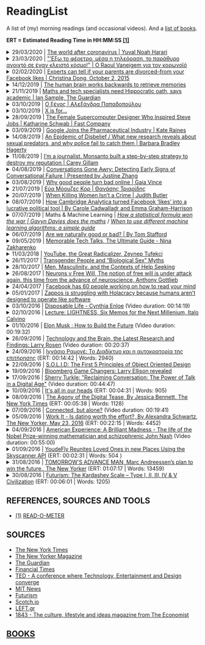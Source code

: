 # ReadingList
A list of (my) morning readings (and occasional videos). And a [list of books](https://github.com/kostasx/Memex/tree/master/BOOKS).

__ERT = Estimated Reading Time in HH:MM:SS [[1]](#read-o-meter)__

<!-- 29.03.2020 -->

<details>
  <summary>29/03/2020 | <a href="https://www.ft.com/content/19d90308-6858-11ea-a3c9-1fe6fedcca75">The world after coronavirus | Yuval Noah Harari </a></summary>
  <br/>
  <blockquote><em>&quot;...temporary measures have a nasty habit of outlasting emergencies,&quot;</em></blockquote>
  <br/>
  <blockquote><em>&quot;Even when infections from coronavirus are down to zero, some data-hungry governments could argue they needed to keep the biometric surveillance systems in place because they fear a second wave of coronavirus, or because there is a new Ebola strain evolving in central Africa, or because ...you get the idea.&quot;</em></blockquote>
  <br/>
  <blockquote><em>&quot;A big battle has been raging in recent years over our privacy. The coronavirus crisis could be the battle’s tipping point. For when people are given a choice between privacy and health, they will usually choose health.&quot;</em></blockquote>
  <br/>
  <blockquote><em>&quot;Asking people to choose between privacy and health is, in fact, the very root of the problem. Because this is a false choice. We can and should enjoy both privacy and health.&quot;</em></blockquote>
  <br/>
  <blockquote><em>&quot;A self-motivated and well-informed population is usually far more powerful and effective than a policed, ignorant population.&quot;</em></blockquote>
  <br/>
  <blockquote><em>&quot;A collective paralysis has gripped the international community. There seem to be no adults in the room.&quot;</em></blockquote>
  <br/>
  <blockquote><em>&quot;We must hope that the current epidemic will help humankind realise the acute danger posed by global disunity.&quot;</em></blockquote>
  <br/>
  <blockquote><em>&quot;Humanity needs to make a choice. Will we travel down the route of disunity, or will we adopt the path of global solidarity?&quot;</em></blockquote>
</details>

<!-- 23.03.2020 -->

<details>
  <summary>23/03/2020 | <a href="https://m.lifo.gr/articles/almanac/274595/o-raoyl-vanegkem-gia-ton-koronoio"> "'Εξω το φέρετρο, μέσα η τηλεόραση, το παράθυρο ανοιχτό σε έναν κλειστό κόσμο!" | Ο Raoul Vaneigem για τον κορωνοϊό</a></summary>
  <p><em>Soundtrack of the day: <strong>La Mer, Charles Trenet</strong></em></p>
<br/>
  <blockquote><em>&quot;Υπάρχουν πάντα περισσότερα χρήματα για τις τράπεζες και όλο και λιγότερα κρεβάτια και νοσηλευτές για τα νοσοκομεία.&quot;</em></blockquote>
  <br/>
  <blockquote><em>&quot;Ο κορωναϊός κατάφερε ακόμη κι άλλα. Παύοντας την βλαβερές συνέπειες της αχαλίνωτης παραγωγής, μειώνει την παγκόσμια ρύπανση, γλύτωνει εκατομμύρια ανθρώπους από έναν προγραμματισμένο θάνατο, η φύση αναπνέει, τα δελφίνια επιστρέφουν στη Σαρδηνία, τα κανάλια της Βενετίας απαλλαγμένα από τον μαζικό τουρισμό ξαναβρίσκουν ένα νερό καθαρό, το χρηματιστήριο καταρρέει. Η Ισπανία αποφασίζει να εθνικοποιήσει ιδιωτικά νοσοκομεία, σαν να ανακαλύπτει εκ νέου την κοινωνική ασφάλιση, σαν να θυμάται το κράτος το κράτος πρόνοιας που κατέστρεψε.&quot;</em></blockquote>
  <br/>
  <blockquote><em>&quot;Το σημαντικό είναι να "ασχοληθούμε εμείς οι ίδιοι με τις υποθέσεις μας" αφήνοντας την κομπιναδόρικη φούσκα να διαλυθεί και να εκραγεί. Ας προσέξουμε να μη μας λείψει η τόλμη και η αυτοπεποίθηση!&quot;</em></blockquote>
</details>

<details>
  <summary>02/02/2020 | <a href="https://qz.com/513392/experts-can-tell-if-your-parents-are-divorced-from-your-facebook-likes/">Experts can tell if your parents are divorced–from your Facebook likes | Christina Dong, October 2, 2015</a></summary>
  <br/>
  <blockquote><em>&quot;You are what you “like” on Facebook, a Stanford professor has found.&quot;</em></blockquote>
  <br/>
  <blockquote><em>&quot;...our most intimate traits can be very easily predicted from a digital footprint, and a very general one as well, such as Facebook “likes.”&quot;</em></blockquote>
  <br/>
  <blockquote><em>&quot;One of our most surprising findings is that we could even predict whether your parents were divorced or not, based on your Facebook likes.&quot;</em></blockquote>
  <br/>
  <blockquote><em>&quot;There are many other intimate traits that are also predictable from your digital footprint: smoking, drinking, taking drugs, sexual orientation, religious and political views and so on.&quot;</em></blockquote>
  <br/>
  <blockquote><em>&quot;The second surprising thing is that such a wide range of digital footprints can be used in predictions—even broad measures, such as the number of your friends, number of your likes, how many times you log in to Facebook, how many tweets you have. Each one of those measures is not a very strong predictor of anything on its own. But if you combine many different variables of this kind, each of them slightly predictive, the computer can get a very good idea of who you are.&quot;</em></blockquote>
  <br/>
  <blockquote><em>&quot;Few Facebook likes are so obviously linked with personality or other traits as to allow a human to use them in forming accurate judgments.&quot;</em></blockquote>
  <br/>
  <blockquote><em>&quot;Computers, however, are very good at combining thousands or millions of subtle pieces of information to arrive at accurate predictions. We humans, with our limited ability to simultaneously process more than a few facts at a time, are rather bad at it.&quot;</em></blockquote>
  <br/>
  <blockquote><em>&quot;I think that, in a way, Facebook and other social media might be conveying information that is closer to our true selves than what we reveal in a face-to-face interaction.&quot;</em></blockquote>
  <br/>
  <blockquote><em>&quot;It’s rather easy for people to misrepresent themselves in, say, a half-hour-long interview or on a first date. It’s much more difficult to monitor your appearances and opinions in years of your Facebook history.&quot;</em></blockquote>
</details>

<details>
  <summary>14/12/2019 | <a href="https://www.sciencedaily.com/releases/2019/01/190114082844.htm">The human brain works backwards to retrieve memories</a></summary>
  <br/>
  <blockquote><em>&quot;Memory is a reconstructive process, biased by personal knowledge and world views -- sometimes we even remember events that never actually happened.&quot;</em></blockquote>
  <br/>
  <blockquote><em>&quot;Although our memories seem to appear in our 'internal eye' as vivid images, they are not simple snapshots from the past, but reconstructed and biased representations.&quot;</em></blockquote>
  <br/>
  <blockquote><em>&quot;If our memories prioritise conceptual information*, this also has consequences for how our memories change when we repeatedly retrieve them, adds Linde Domingo. It suggests they will become more abstract and gist-like with each retrieval.&quot;</em></blockquote>
</details>

<details>
  <summary>21/11/2019 | <a href="https://www.theguardian.com/science/2019/aug/16/mathematicians-need-doctor-style-hippocratic-oath-says-academic-hannah-fry">Maths and tech specialists need Hippocratic oath, says academic | Ian Sample, The Guardian</a></summary>
  <br/>
  <blockquote><em>&quot;We’ve got all these tech companies filled with very young, very inexperienced, often white boys who have lived in maths departments and computer science departments. They have never been asked to think about ethics, they have never been asked to consider how other people’s perspectives of life might be different to theirs, and ultimately these are the people who are designing the future for all of us.&quot;</em></blockquote>
</details>

<details>
  <summary>03/10/2019 | <a href="http://www.sarantakos.com/kibwtos/mazi/papadop_ksenos.htm">Ο ξένος | Αλεξάνδρα Παπαδοπούλου</a></summary>
  <br/>
  <blockquote><em>&quot;Κατόπιν, ήλθαν τα γράμματά του, αι εφημερίδες του, και οι επαρχιώται, μαζευμένοι εις το ταχυδρομείον, όπως μαζεύονται για να διαβάσουν τους φακέλους, διότι ο Τούρκος ταχυδρόμος δεν ξεύρει να διαβάσει ούτε ελληνικά, ούτε γαλλικά, έβγαλαν από τα γραμματόσημα διάφορα συμπεράσματα και ένας μάλιστα πρότεινε (όπως εγίνετο δι’ όλους τους ξένους) ν’ ανοίξουν κανένα γράμμα του γιατρού και οι άλλοι απεφάνθησαν «ότι δεν είναι καιρός ακόμη».&quot;</em></blockquote>
  <br>
  <blockquote><em>&quot;«Εγώ εύχομαι να γλιτώσεις γρήγορα από την επαρχίαν και να συνάξεις αρκετά χρήματα, να εξακολουθήσουμε τας σπουδάς μας εις την Ευρώπην.<br>Υ.Γ. Όπως σου είπα, δυσπίστει προς τους επαρχιώτας.»&quot;</em></blockquote>
  <br>
  <blockquote><em>&quot;Ο γιατρός, ο οποίος εσυλλογίζετο με πόσον ολίγα πράγματα κερδίζεται η δημοτικότης, τώρα συλλογίζεται πως με πολύ ολιγότερα κερδίζεται η αντιδημοτικότης.&quot;</em></blockquote>
  <br>
  <a href="ARCHIVE/Ο Ξένος.txt">Local copy</a>
</details>

<details>
  <summary>03/10/2019 | <a href="https://publicdomainreview.org/collections/x-is-for/">X is for…</a></summary>
</details>

<details>
  <summary>28/09/2019 | <a href="https://www.fastcompany.com/90151279/the-woman-supercomputer-designer-who-inspired-steve-jobs">The Female Supercomputer Designer Who Inspired Steve Jobs | Katharine Schwab | Fast Company </a></summary>
  <br/>
  <blockquote><em>&quot;“I grew up in a household that was ‘form follows function,‘” Thiel says. “Basically design had to be functional and it had to express its function. And this was 1 of the 10 commandments in our household.”&quot;</em></blockquote>
</details>

<details>
  <summary>03/09/2019 | <a href="https://thevaccinereaction.org/2019/08/google-joins-the-pharmaceutical-industry/">Google Joins the Pharmaceutical Industry | Kate Raines</a></summary>
  <br/>
  <blockquote><em>&quot;In some cases, no matter how specific a search question is, or how it is worded and re-worded, the search results stubbornly return the same tired but mainstream medical authority-approved results.&quot;</em></blockquote>
  <br/>
  <blockquote><em>&quot;Teasing out the infiltration of the pharmaceutical industry into Google, it seems that Alphabet is not just delivering an approved narrative, but Google’s message too.&quot;</em></blockquote>
</details>

<details>
  <summary>14/08/2019 | <a href="https://www.theatlantic.com/magazine/archive/2019/08/an-epidemic-of-disbelief/592807/">An Epidemic of Disbelief / What new research reveals about sexual predators, and why police fail to catch them | Barbara Bradley Hagerty </a></summary>
  <br/>
  <blockquote><em>&quot;The deeper problem is a criminal-justice system in which police officers continue to reflexively disbelieve women who say they’ve been raped—even in this age of the #MeToo movement, and even when DNA testing can confirm many allegations.&quot;</em></blockquote>
  <br/>
  <blockquote><em>&quot;Each year, roughly 125,000 rapes are reported across the United States. [...] But in 49 out of every 50 rape cases, the alleged assailant goes free—often, we now know, to assault again. Which means that rape—more than murder, more than robbery or assault—is by far the easiest violent crime to get away with.&quot;</em></blockquote>
  <br/>
  <blockquote><em>&quot;If a victim couldn’t come to police headquarters on the detective’s timetable—because she couldn’t find transportation or child care or get time off from work—she was labeled “uncooperative.” The case was closed.&quot;</em></blockquote>
  <br/>
  <blockquote><em>&quot;For more than a decade, Liz Garcia had wondered whether her rapist would return to kill her and her daughters, as he’d promised. She suffered panic attacks, sometimes five a day. She avoided answering the door. She showered with the curtain open. She left the light on all night. She slept on the couch, with her back to the wall. “I had knives under my pillows. I hid knives all over the house,” she told me.&quot;</em></blockquote>
  <br/>
  <blockquote><em>&quot;Most rapes, of course, are not committed by strangers. Eighty percent of the time, the rapist is someone a woman knows—they met at a party or a bar; he’s her colleague, friend, mentor, coach.&quot;</em></blockquote>
  <br/>
  <blockquote><em>&quot;This is the question that haunts every advocate, researcher, and enlightened detective or prosecutor I spoke with: How many rapes could have been prevented if the police had believed the first victim, launched a thorough investigation, and caught the rapist? How many women would have been spared a brutal assault?&quot;</em></blockquote>
  <br/>
  <blockquote><em>&quot;Why would officials decide not to pursue these cases? Campbell and Lovell point to the same factor: law enforcement’s abiding skepticism of women who report being raped.&quot;</em></blockquote>
  <br/>
  <blockquote><em>&quot;“We heard over and over detectives use the term righteous victim,” she told me. A woman who didn’t know her assailant, who fought back, who has a clean record and hadn’t been drinking or offering sex for money or drugs—that woman will be taken seriously. Spohn recalled a typical comment: “ ‘If I had a righteous victim, I would do all that I could to make sure that the suspect was arrested. But most of my victims don’t look like that.’ ”&quot;</em></blockquote>
</details>

<details>
  <summary>11/08/2019 | <a href="https://www.theguardian.com/commentisfree/2019/aug/08/monsanto-roundup-journalist-documents">I’m a journalist. Monsanto built a step-by-step strategy to destroy my reputation | Carey Gillam</a></summary>
  <br/>
  <blockquote><em>&quot;...when I recently received close to 50 pages of internal Monsanto communications about the company’s plans to target me and my reputation, I was shocked.&quot;</em></blockquote>
</details>

<details>
  <summary>04/08/2019 | <a href="https://vimeo.com/285803564"> Conversations Gone Awry: Detecting Early Signs of Conversational Failure | Presented by Justine Zhang  </a></summary>
  <p>Duration: 25:17</p>
  <p>
    <a href="http://www.cs.cornell.edu/~cristian/Conversations_gone_awry_files/awry_talk_acl2018.pdf"><strong>Slides</strong></a>
  </p>
  <br/>
  <blockquote><em>&quot;So, in some sense, being polite at the start of a conversation, gains significance in terms of how that conversation eventually ends up.&quot;</em></blockquote>
</details>

<details>
  <summary>03/08/2019 | <a href="https://mosaicscience.com/story/why-good-people-turn-bad-online-science-trolls-abuse/">Why good people turn bad online | Gaia Vince</a></summary>
  <br/>
  <blockquote><em>&quot;
  The constant barrage of abuse, including death threats and threats of sexual violence, is silencing people, pushing them off online platforms and further reducing the diversity of online voices and opinion. [...] instead of embracing a massive extension of our social circles online, we seem to be reverting to tribalism and conflict.
  &quot;</em></blockquote>
  <br>
  <blockquote><em>&quot;
  "There is a lot of evidence that cooperation is a central feature of human evolution," says [David] Rand [Associate Professor of Management Science & Brain and Cognitive Sciences at MIT]. Individuals benefit, and are more likely to survive, by cooperating with the group. And being allowed to stay in the group and benefit from it is reliant on our reputation for behaving cooperatively.
  &quot;</em></blockquote>
  <br>
  <blockquote><em>&quot;
  Rather than work out every time whether it’s in our long-term interests to be nice, it’s more efficient and less effort to have the basic rule: be nice to other people. That’s why our unthinking response in the experiment is a generous one.
  &quot;</em></blockquote>
  <br>
  <blockquote><em>&quot;
  "Content that triggers outrage and that expresses outrage is much more likely to be shared," Crockett says. What we’ve created online is "an ecosystem that selects for the most outrageous content, paired with a platform where it’s easier than ever before to express outrage".
  &quot;</em></blockquote>
  <br>
  <blockquote><em>&quot;"Our hypothesis is that the design of these platforms could make expressing outrage into a habit, and a habit is something that’s done without regard to its consequences – it’s insensitive to what happens next, it’s just a blind response to a stimulus," [Molly] Crockett [Assistant Professor of Psychology, Cambridge University] explains.<br>"I think it’s worth having a conversation as a society as to whether we want our morality to be under the control of algorithms whose purpose is to make money for giant tech companies," she adds.
  &quot;</em></blockquote>
  <br>
  <blockquote><em>&quot;
  On the upside, the lower costs of expressing outrage online have allowed marginalised, less-empowered groups to promote causes that have traditionally been harder to advance.
  &quot;</em></blockquote>
  <br>
  <blockquote><em>&quot;
  As Danescu-Niculescu-Mizil points out, we’ve had thousands of years to hone our person-to-person interactions, but only 20 years of social media. "Offline, we have all these cues from facial expressions to body language to pitch… whereas online we discuss things only through text. I think we shouldn’t be surprised that we’re having so much difficulty in finding the right way to discuss and cooperate online."
  &quot;</em></blockquote>
  <br>
</details>

<details>
  <summary>21/07/2019 | <a href="https://www.facebook.com/triaridis/posts/10157571793193559?__tn__=K-R">Εύα Μόουζες Κορ | Θανάσης Τριαρίδης</a></summary>
  <br/>
  <blockquote><em>&quot;Σε ένα αδιανόητο παιχνίδι του πεπρωμένου η Εύα Μόουζες-Κορ άφησε την περασμένη Πέμπτη την τελευταία της πνοή μέσα στο Αουσβιτς, περιηγώντας ανθρώπους στους χώρους του Εργαστηρίου Πειραμάτων, εκεί όπου μαρτύρησε πριν από 75 χρόνια, στον πιο σκοτεινό και ανυπόφορο βυθό της ανθρώπινης κατάστασης. Και πέθανε μιλώντας για αυτήν την ανάγκη που κυριολεκτικά σπάραξε την ύστερη ζωή της: την ανάγκη να συγχωρήσουμε για να επιζήσουμε.&quot;</em></blockquote>
  <br>
  <a href="ARCHIVE/ΕΥΑ ΜΟΟΥΖΕΣ ΚΟΡ.md">Local copy</a>
</details>

<details>
  <summary>20/07/2019 | <a href="https://www.nytimes.com/2019/07/10/opinion/judith-butler-gender.html">When Killing Women Isn’t a Crime | Judith Butler</a></summary>
  <br/>
  <blockquote><em>&quot;...violence against women, in its many forms, is a global tragedy.&quot;</em></blockquote>
  <br/>
  <blockquote><em>&quot;Collectives are formed through a realization of a common social condition and a social bond, one that recognizes that what is happening to one life, whether it is violence, debt or subjection to patriarchal authority, is also happening for others. And though they may happen in different ways, the patterns are there, and so also are the grounds for solidarity.&quot;</em></blockquote>
  <br/>
  <blockquote><em>&quot;...lives are renewed in the company of others. Those relations are what sustain us and, as such, deserve our collective attention and commitment.&quot;</em></blockquote>
</details>

<details>
  <summary>08/07/2019 | <a href="https://www.theguardian.com/technology/2018/mar/17/facebook-cambridge-analytica-kogan-data-algorithm">How Cambridge Analytica turned Facebook ‘likes’ into a lucrative political tool | By Carole Cadwalladr and Emma Graham-Harrison</a></summary>
  <p><em>Soundtrack of the day: <strong>Pearl Jam</strong></em></p>
  <br/>
  <blockquote><em>&quot;A few dozen “likes” can give a strong prediction of which party a user will vote for, reveal their gender and whether their partner is likely to be a man or woman, provide powerful clues about whether their parents stayed together throughout their childhood and predict their vulnerability to substance abuse. And it can do all this without an need for delving into personal messages, posts, status updates, photos or all the other information Facebook holds.&quot;</em></blockquote>
  <br/>
  <blockquote><em>&quot;But five years ago psychology researchers showed that far more complex traits could be deduced from patterns invisible to a human observer scanning through profiles. Just a few apparently random “likes” could form the basis for disturbingly complex character assessments.&quot;</em></blockquote>
  <br/>
  <blockquote><em>&quot;The predictability of individual attributes from digital records of behaviour may have considerable negative implications, because it can easily be applied to large numbers of people without their individual consent and without them noticing,&quot;</em></blockquote>
  <br/>
  <blockquote><em>&quot;Commercial companies, governmental institutions, or even your Facebook friends could use software to infer attributes such as intelligence, sexual orientation or political views that an individual may not have intended to share.&quot;</em></blockquote>
</details>

<details>
  <summary>07/07/2019 | Maths & Machine Learning | <em><a href="https://www.theguardian.com/world/2006/jul/20/secondworldwar.tvandradio">How a statistical formula won the war | Gavyn Davies does the maths</a></em> / <em><a href="https://www.freecodecamp.org/news/when-to-use-different-machine-learning-algorithms-a-simple-guide-ba615b19fb3b/">When to use different machine learning algorithms: a simple guide</a></em></summary>
  <ul>
    <li>
      <p><a href="https://www.theguardian.com/world/2006/jul/20/secondworldwar.tvandradio">How a statistical formula won the war | Gavyn Davies does the maths</a></p>
      <p><a href="ARCHIVE/How a statistical formula won the war.txt">Local Copy</a></p>
      <p><blockquote><em>&quot;It is the story of how a simple statistical formula successfully estimated the number of tanks the enemy was producing, at a time when this could not be directly observed by the allied spy network.&quot;</em></blockquote></p>
      <p><blockquote><em>&quot;The statisticians had one key piece of information, which was the serial numbers on captured mark V tanks. The statisticians believed that the Germans, being Germans, had logically numbered their tanks in the order in which they were produced. And this deduction turned out to be right. It was enough to enable them to make an estimate of the total number of tanks that had been produced up to any given moment.&quot;</em></blockquote></p>
      <p><blockquote><em>&quot;[T]the statisticians reckoned that a good estimator of the number of tanks would probably be provided by the simple equation (M-1)(S+1)/S. [...] By using this formula, statisticians reportedly estimated that the Germans produced 246 tanks per month between June 1940 and September 1942.&quot;</em></blockquote></p>
      <p><blockquote><em>&quot;By using this formula, statisticians reportedly estimated that the Germans produced 246 tanks per month between June 1940 and September 1942. At that time, standard intelligence estimates had believed the number was far, far higher, at around 1,400. After the war, the allies captured German production records, showing that the true number of tanks produced in those three years was 245 per month, almost exactly what the statisticians had calculated, and less than one fifth of what standard intelligence had thought likely.&quot;</em></blockquote></p>
      <p></p>
    </li>
    <li><a href="https://www.freecodecamp.org/news/when-to-use-different-machine-learning-algorithms-a-simple-guide-ba615b19fb3b/">When to use different machine learning algorithms: a simple guide</a></li>
  </ul>
</details>

<details>
  <summary>06/07/2019 | <a href="http://www.bbc.com/future/story/20130114-are-we-naturally-good-or-bad">Are we naturally good or bad? | By Tom Stafford</a></summary>
  <br/>
  <blockquote><em>&quot;tightly bound into the nature of our developing minds is the ability to make sense of the world in terms of motivations, and a basic instinct to prefer friendly intentions over malicious ones. It is on this foundation that adult morality is built.&quot;</em></blockquote>
  <br>
  <a href="ARCHIVE/Are we naturally good or bad.txt">Local copy</a>
</details>

<details>
  <summary>09/05/2019 | <a href="https://testandcode.com/71">Memorable Tech Talks, The Ultimate Guide - Nina Zakharenko</a></summary>

  <br/>
  <blockquote>"Getting started with tech talks: start with lightning talks, preferably at local meetups."</blockquote>

  <br/>
  <blockquote>"Practice your talks beforehand, preferably with some audience (friends, colleagues). "</blockquote>

  <br/>
  <blockquote>"The time it takes to practice a presentation, will always be off from the real thing. Keep this in time."</blockquote>

  <br/>
  <blockquote>"Add timing to your slides. For example, you can write a note 'half time' in the middle of the slides, so that when you reach that slide you know whether you need to slow down or speed up if you are off the clock. Try placing time stamps on several slides."</blockquote>

  <br/>
  <blockquote>"Use a countdown timer"</blockquote>

  <br/>
  <blockquote>"Don't stand still! (Audience comment on Brian: "I like that you are walking around!")"</blockquote>

  <br/>
  <blockquote>"Read books and watch talks about public speaking"</blockquote>

  <br/>
  <blockquote>"A little bit of silence/pause in the talk is helpful for both you and the audience"
    (it also adds a little bit of drama: what are you going to talk next?)"
    Take a pause, drink some water or coffee if you feel a bit embarrassed."</blockquote>

  <br/>
  <blockquote>"Have anything prerecorded or in slide format in case live coding/demos break or stop working. Live demos without a backup plan is not good."</blockquote>

  <br/>
  <blockquote>"Nina's approach for learning and teaching deep tech concepts: take a concept that seems to be out of reach for beginners, breaking it down to the most digestible chunks and then building your talk based on them."</blockquote>

  <p><a href="https://medium.com/@nnja/the-ultimate-guide-to-memorable-tech-talks-e7c350778d4b">Read more: The Ultimate Guide to Memorable Talks</a></p>

  <p><a href="https://twitter.com/nnja">Nina @ Twitter</a></p>

  <p><a href="https://github.com/nnja">Nina @ GitHub</a></p>
</details>

<details>
  <summary>11/03/2018 | <a href="https://www.nytimes.com/2018/03/10/opinion/sunday/youtube-politics-radical.html">YouTube, the Great Radicalizer, Zeynep Tufekci</a></summary>

  <blockquote>
  <p><em>&quot;In effect, YouTube has created a restaurant that serves us increasingly sugary, fatty foods, loading up our plates as soon as we are finished with the last meal. Over time, our tastes adjust, and we seek even more sugary, fatty foods, which the restaurant dutifully provides. When confronted about this by the health department and concerned citizens, the restaurant managers reply that they are merely serving us what we want.&quot;</em></p>
  </blockquote>
</details>

<details>
  <summary>26/11/2017 | <a href="https://medium.com/@juliaserano/transgender-people-and-biological-sex-myths-c2a9bcdb4f4a?subid=22884542">Transgender People and “Biological Sex” Myths</a></summary>

  <p><em>Soundtrack of the day: <strong><a href="https://www.last.fm/music/Andr%C3%A9+Rieu/Fiesta/Fascination">Andre Rieu - Fascination</a></strong></em></p>

  <blockquote>
  <p><em>&quot;Sex is multifaceted, variable, and somewhat malleable.&quot;</em></p>
  </blockquote>

  <blockquote>
  <p><em>&quot;While some biologists in the past have forwarded strict “nature” arguments, contemporary biologists acknowledge that most (if not all) human traits arise due to complex interactions between numerous biological factors (both shared biology and individual biological differences) and environment (both shared culture and individual experiences) to create a broad spectrum of outcomes.&quot;</em></p>
  </blockquote>

  <blockquote>
  <p><em>&quot;So in other words, we can say that biological sex differences exist, and also that our understanding of sex is socially constructed — these are not contradictory statements at all.&quot;</em></p>
  </blockquote>

  <blockquote>
  <p><em>&quot;Feminism is a movement to end sexism. Trans women face sexism. Ergo, trans women have a stake in feminism.&quot;</em></p>
  </blockquote>
</details>

<details>
  <summary>28/10/2017 | <a href="http://www2.clarku.edu/faculty/addis/menscoping/files/addis_mahalik_2003.pdf">Men, Masculinity, and the Contexts of Help Seeking</a></summary>
  <p>By Michael E. Addis / James R. Mahalik / Clark University Boston College</p>

  <blockquote>
    <p><em>&quot;A man is least likely to seek help for problems that he sees as unusual, especially when he also perceives them as central to his identity. He is also unlikely to seek help if groups of men who are important to him endorse norms of self-reliance or other norms that suggest his problem is non-normative. Finally, help seeking is less likely to the degree that a man calculates that rejection from an important social group, as well as his view of himself as deviant, are costs too great to risk in relation to the help he might receive. This is especially true if he feels he will sacrifice his autonomy by seeking help.&quot;</em></p>
  </blockquote>

  <blockquote>
    <p><em>&quot;There is little doubt that traditional helping services are underutilized by many men experiencing a wide range of problems in living. It is also likely that a variety of masculinity ideologies, norms, and gender roles play a part in discouraging men’s help seeking.&quot;</em></p>
  </blockquote>
</details>

<details>
  <summary>26/08/2017 | <a href="https://www.1843magazine.com/content/ideas/neurons-v-free-will">Neurons v Free Will, The notion of free will is under attack again, this time from the advance of neuroscience, Anthony Gottlieb</a></summary>
  <p><em>Soundtrack of the day: <strong><a href="http://ambientradio.org">AmbientRadio</a></strong></em></p>

  <blockquote>
    <p><em>&quot;[T]here is a growing realisation among some neuroscientists that looking at flickers of activity inside our heads can be a misleading way to see how our minds work.&quot;</em></p>
  </blockquote>

  <blockquote>
    <p><em>&quot;A team of psychologists at MIT and the University of California at San Diego, who were puzzled by the suspiciously definitive results of many brain-scan studies on these topics, asked the authors of 55 such papers how they had analysed their data. The team reported in 2009 that over half the studies used faulty methods that were guaranteed to shift the results in favour of the correlations they had been looking for between mental activity and blips in parts of the brain.&quot;</em></p>
  </blockquote>

  <blockquote>
    <p><em><strong>It’s worth bearing this in mind the next time you read about a brain-scan study which purportedly reveals how and why we do what we do.</strong></em></p>
  </blockquote>

  <blockquote>
    <p><em>&quot;For Epicurus, tranquillity was the ultimate delight. That is why the real Epicurus – in contrast to the crude sybarite invented by his detractors – denounced the rapidly rotting fruits of dissipation and excess. The constant pursuit of intense pleasures will in fact backfire, according to Epicurus, because it leads to the psychological hell of enslavement to unsatisfiable appetites. The would-be hedonist must take care to ensure that the pain of overreaching desire does not ruin his peace of mind and thereby defeat his original aim of securing a balance of pleasure over pain.&quot;</em></p>
  </blockquote>

  <blockquote>
    <p><em>&quot;A good Platonist would rather contemplate the perfect meal than eat it.&quot;</em></p>
  </blockquote>

  <p><a href="https://www.1843magazine.com/story/a-practitioners-guide-to-hedonism">A practitioner’s guide to hedonism, Anthony Gottlieb</a></p>
</details>

<details>
  <summary>24/04/2017 | <a href="https://www.theguardian.com/technology/2017/apr/19/facebook-mind-reading-technology-f8">Facebook has 60 people working on how to read your mind</a></summary>
  <p>(ERT: 00:05:15 | Words: 1052)</p>
</details>

<details>
  <summary>05/01/2017 | <a href="http://qz.com/849980/zappos-is-struggling-with-holacracy-because-humans-arent-designed-to-operate-like-software/">Zappos is struggling with Holacracy because humans aren’t designed to operate like software</a></summary>
</details>

<details>
  <summary>03/10/2016 | <a href="https://vimeo.com/84972560">Disposable Life - Cynthia Enloe</a> (Video duration: 00:14:19)</summary>

  <blockquote>
    <p><em>&quot;We could always turn into the disposers. We could be the disposable, but we can also be the disposers. And for that we have to really think hard about Arendt's warnings to all of us. And the warning, I think, Arendt, offers us, a timely one, is that you become a disposer if you begin to look at photographs of people and you just see masses without any stories, or any names. You become a disposer, if you begin to talk about people as categories. You become a disposer when you can no longer tolerate complexity. And that means individual people's lives.&quot;</em></p>
  </blockquote>
</details>

<details>
  <summary>02/10/2016 | <a href="https://web.stanford.edu/~protass/files/Calvino_Six%20Memos%20for%20the%20Next%20Millenium.pdf">Lecture: LIGHTNESS, Six Memos for the Next Millenium, Italo Calvino</a></summary>

  <p><em>Soundtrack of the day: <strong>The Zero Theorem (Music From the Motion Picture), By George Fenton</strong></em></p>

  <blockquote>
    <p><em>&quot;Today every branch of science seems intent on demonstrating that the world is supported by the most minute entities, such as the messages of DNA, the impulses of neurons, and quarks, and neutrinos wandering through space since the beginning of time...&quot;</em></p>
  </blockquote>

  <blockquote>
    <p><em>&quot;Lucretius' chief concern is to prevent the weight of matter from crushing us. Even while laying down the rigorous mechanical laws that determine every event, he feels the need to allow atoms to make unpredictable deviations from the straight line, thereby ensuring freedom both to atoms and to human beings.&quot;</em></p>
  </blockquote>

  <blockquote>
    <p><em>&quot;Were I to choose an auspicious image for the new millennium, I would choose this one: The sudden agile leap of the poet-philosopher who raises himself above the weight of the world, showing that with all his gravity he has the secret of lightness, and that what many consider to be the vitality of the times--noisy, aggressive, revving and roaring--belongs to the realm of death, like a cemetery for rusty, old cars.&quot;</em></p>
  </blockquote>
</details>

<details>

  <summary>01/10/2016 | <a href="https://www.youtube.com/watch?v=tnBQmEqBCY0">Elon Musk : How to Build the Future</a> (Video duration: 00:19:32)
  </summary>

  <p><em>Soundtrack of the day: <strong>Brian Eno</strong></em></p>

  <blockquote>
  <p><em>&quot;Entropy is not on your side.&quot;</em></p>
  </blockquote>
</details>

<details>
  <summary>26/09/2016 | <a href="https://www.youtube.com/watch?v=n0OqA0pmAag">Technology and the Brain, the Latest Research and Findings: Larry Rosen</a> (Video duration: 00:20:37)</summary>
  <blockquote>
  <p><em>Visiting 1 website, just once in the 15 minutes, led to worst grades. Can you guess what website? Facebook.&quot;</em></p>
  </blockquote>
  <blockquote>
  <p><em>&quot;How can you be working when part of your brain, 25 seconds before, is already getting excited about switching to Facebook, a video or games?&quot;</em></p>
  </blockquote>
</details>

<details>
  <summary>24/09/2016 | <a href="https://left.gr/news/ignasio-ramone-diadiktyo-kai-i-aytokratoria-tis-epitirisis">Ιγνάσιο Ραμονέ: Το Διαδίκτυο και η αυτοκρατορία της επιτήρησης</a> (ERT: 00:14:42 | Words: 2940)</summary>
  <p><em>Soundtrack of the day: <a href="https://www.youtube.com/watch?v=PxucQe-3gMY">Across the Universe</a></em></p>
  <blockquote>
  <p><em>&quot;Το σημερινό σύστημα μας κάνει όχι μόνο να είμαστε υπό επιτήρηση, αλλά και να παρακολουθούμε κι εμείς τους άλλους. Αυτό είναι η διαστροφή του συστήματος. [...] Δεν είναι εύκολο να αντιληφθείς ότι εσύ ο ίδιος συνεισφέρεις στην παρακολούθησή σου.&quot;</em></p>
  </blockquote>
  <blockquote>
  <p><em>&quot;El sistema hoy de hace nosotros, ya no sólo personas vigiladas, sino que quiere que nosotros mismos seamos vigilantes. Esto es una perversión del sistema. [...] &quot;</em></p>
  </blockquote>
  <blockquote>
  <p><em>&quot;H επιτήρηση ήδη δεν είναι όπως πριν. Τώρα πια δεν είναι ανάγκη να βάλεις κοριό σε τηλέφωνα. Εγώ ο ίδιος αγόρασα το iPhone μου, τον υπολογιστή μου και το iPad μου. Για να μας επιτηρεί κάποιος, αρκούν αυτές οι συσκευές και όσα κάνουμε με αυτές, οι οποίες μετατρέπονται έτσι σε βραχιόλι παρακολούθησης. <strong>Δεν είναι εύκολο να αντιληφθείς ότι εσύ ο ίδιος συνεισφέρεις στην παρακολούθησή σου.</strong>&quot;</em></p>
  </blockquote>
  <blockquote>
  <p><em>&quot;La vigilancia ya no es como antes. Hoy ya no es necesario pinchar teléfonos porque yo mismo me he comprado mi iPhone, mi ordenador o mi iPad. Basta con vigilar, y se puede hacer a distancia, lo que hago con estos aparatos, que se convierten en una especie de pulsera de seguimiento. No es fácil tomar conciencia de que tú mismo estás contribuyendo a tu propia vigilancia.&quot;</em></p>
  </blockquote>
  <p><a href="http://www.publico.es/internacional/ignacio-ramonet-entrevista-imperio-vigilancia.html">Original article</a></p>
</details>

<details>
  <summary>22/09/2016 | <a href="https://scotch.io/bar-talk/s-o-l-i-d-the-first-five-principles-of-object-oriented-design">S.O.L.I.D: The First 5 Principles of Object Oriented Design</a></summary>
  <p><em>Soundtrack of the day: Frédéric Chopin</em></p>
</details>

<details>
  <summary>19/09/2016 | <a href="https://www.youtube.com/watch?v=mB2V0BXH608">Bloomberg Game Changers: Larry Ellison revealed</a>
  </summary>
  <p>(Video duration: 00:25:06)</p>

  <blockquote>
    <p><em>&quot;Ellison sold his database to the CIA, his first customer. He called the new software Oracle version 2. There was no version 1, because everyone thought... well no one buys version 1, it's buggy. So we started with version 2.&quot;</em></p>
  </blockquote>
</details>

<details>
  <summary>17/09/2016 | <a href="https://www.youtube.com/watch?v=DyvJ6mqfJ6o">Sherry Turkle: &quot;Reclaiming Conversation: The Power of Talk in a Digital Age&quot;</a> (Video duration: 00:44:47)</summary>
  <p><em>Soundtrack of the day: <a href="http://no-fate.net/">Andreas Loesch, Endure, from the album: 'The Phoboslab Works'</a></em></p>
  <blockquote>
  <p><em>&quot;Digital communication, has gotten us accustomed to the edited life, we've got to reconsider that the unedited life is also worth living.&quot;</em></p>
  </blockquote>
  <blockquote>
  <p><em>&quot;Conversation, like life, has silences. It has boring bits. And it's often in the moments when we stumble, and we hesitate, and we fall silent, and we're not so perfect, that we reveal ourself to each other.&quot;</em></p>
  </blockquote>
  <blockquote>
  <p><em>&quot;The capacity for solitude, is closely linked to the capacity for relationship.&quot;</em></p>
  </blockquote>
  <blockquote>
  <p><em>&quot;Remember that the presence of a device [in a conversation] already signals your attention is divided.&quot;</em></p>
  </blockquote>
</details>

<details>
  <summary>10/09/2016 | <a href="http://news.mit.edu/2016/all-in-our-heads-marika-landau-wells-0223">It's all in our heads</a> (ERT: 00:04:31 | Words: 905)</summary>
  <blockquote>
  <p>Political science PhD student Marika Landau-Wells is using psychology and neuroscience to better understand political behavior.</p>
  </blockquote>
</details>

<details>
  <summary>08/09/2016 | <a href="http://www.nytimes.com/2016/07/10/fashion/dating-text-messages-breadcrumbing.html">The Agony of the Digital Tease, By Jessica Bennett, The New York Times</a> (ERT: 00:05:38 | Words: 1128)</summary>
  <p><em>Soundtrack of the day: Το Μινόρε της Αυγής</em></p>
  <blockquote>
  <p>For anyone who’s ever dated, or maintained any kind of relationship, in the digital age, you have probably known a breadcrumber. They communicate via sporadic noncommittal, but repeated messages — or breadcrumbs — that are just enough to keep you wondering but not enough to seal the deal (whatever that deal may be).</p>
  </blockquote>
</details>

<details>
  <summary>07/09/2016 | <a href="http://www.ted.com/talks/sherry_turkle_alone_together">Connected, but alone?</a> (Video duration: 00:19:41)</summary>
  <p><em>Soundtrack of the day: The Zero Theorem Original Soundtrack, George Fenton</em></p>
  <blockquote>
  <p>Over the past 15 years, I've studied technologies of mobile communication and I've interviewed hundreds and hundreds of people, young and old, about their plugged in lives. And what I've found is that our little devices, those little devices in our pockets, are so psychologically powerful that they don't only change what we do, they change who we are.</p>
  </blockquote>
  <blockquote>
  <p>And I believe it's because technology appeals to us most where we are most vulnerable. And we are vulnerable. We're lonely, but we're afraid of intimacy. And so from social networks to sociable robots, we're designing technologies that will give us the illusion of companionship without the demands of friendship. We turn to technology to help us feel connected in ways we can comfortably control. But we're not so comfortable. We are not so much in control.</p>
  </blockquote>
  <p><a href="http://www.newyorker.com/magazine/2013/11/25/the-love-app">The Love App: Romance in the world’s most wired city, By Lauren Collins, The New Yorker</a> (ERT: 00:30:54 | Words: 6182)</p>
  <blockquote>
  <p>V.C.N.C., a startup based in Seoul, has created an app for couples like Jimin and Yundi. It’s called Between, “a beautiful space where you can share all your moments only with the one that matters.” It provides a private system by which couples exchange voice and text messages, share photo albums, and post notes on a memo board.</p>
  </blockquote>
</details>

<details>
  <summary>05/09/2016 | <a href="http://www.newyorker.com/magazine/2016/05/23/why-dating-is-drudgery">Work It - Is dating worth the effort?, By Alexandra Schwartz, The New Yorker, May 23, 2016</a> (ERT: 00:22:15 | Words: 4452)</summary>
  <p><em>Soundtrack of the day: <a href="http://www.mogwai.co.uk/music/les-revenants/">MOGWAI - Les Revenants</a></em></p>
  <blockquote>
  <p>&quot;Reading [Moira] Weigel’s “Labor of Love, [The Invention of Dating]” you can get the sense that women are now pinballing among the worst of all the dating systems that have come before. Like the shopgirls of the twenties, Weigel says, we turn ourselves into commodities, typing up dating-site profiles as if they were product descriptions, placing orders on one person and disposing of the next with a single swipe.&quot;</p>
  </blockquote>
  <blockquote>
  <p>&quot;Another girl tells [Nancy Jo] Sales that social media is “destroying our lives.” Sales asks why she doesn’t quit. “Because then we would have no life,” she is told.&quot;</p>
  </blockquote>
</details>

<details>
  <summary>04/09/2016 | <a href="http://www.pbs.org/wgbh/amex/nash/index.html">American Experience: A Brilliant Madness - The life of the Nobel Prize-winning mathematician and schizophrenic John Nash</a> (Video duration: 00:55:00)</summary>
  <blockquote>
  <p><em>&quot;Three years later, he graduated from Carnegie Institute of Technology with a master's degree in math. His adviser wrote him an one-sentence recommendation: 'This man is a genius.'</em></p>
  </blockquote>
</details>

<details>
  <summary>01/09/2016 | <a href="http://en.business.skyscanner.net/en-gb/blog/youdefly-reunites-loved-ones-in-new-places-using-the-skyscanner-api">YoudeFly Reunites Loved Ones in new Places Using the Skyscanner API</a> (ERT: 00:02:31 | Words: 504 )</summary>
  <p><em>Soundtrack of the day: <a href="https://soundcloud.com/javarnanda-consapevole-del-vuoto">Javarnanda</a></em></p>
  <p><a href="https://derickbailey.com/email_archive/the-secret-of-your-success/">Derick Bailey, The secret of your success</a> (ERT: 00:02:26 | Words: 488)</p>
  <p><a href="https://getputpost.co/the-zinc-api-and-pivoting-before-demo-day-5265d8493c59">The Zinc API and pivoting before demo day, GET PUT POST</a> (ERT: 00:12:27 | Words: 2491)</p>
  <blockquote>
  <p><em>This edition, I spoke with Max Kolysh from Zinc. Zinc’s API lets you buy anything from major online retailers like Amazon and Walmart with a single POST request.</em></p>
  </blockquote>
</details>

<details>
  <summary>31/08/2016 | <a href="http://www.newyorker.com/magazine/2015/05/18/tomorrows-advance-man">TOMORROW’S ADVANCE MAN, Marc Andreessen’s plan to win the future., The New Yorker</a> (ERT: 01:07:17 | Words: 13459)</summary>
  <p><em>Soundtrack of the day: Alicia Keys &amp; Jay-Z - Empire State of Mind</em></p>
</details>

<details>
  <summary>30/08/2016 | <a href="http://futurism.com/the-kardashev-scale-type-i-ii-iii-iv-v-civilization/">Futurism: The Kardashev Scale – Type I, II, III, IV &amp; V Civilization</a> (ERT: 00:06:01 | Words: 1205)</summary>
  <p><em>Soundtrack of the day: <a href="https://soundcloud.com/poldoore">Poldoore, SoundCloud</a></em></p>
  <p><a href="http://www.platform.gr/life/ergasia/189-proswpa/6830-anastasia-siapka-neoi-pou-epixeiroyn-theloume-na-petyxoume-tin-syzefksi-tis-texnologias-me-tin-ekpaidefsi-gia-katoikous-apomakrysmenon-perioxon">Αναστασία Σιάπκα (νέοι που επιχειρούν): O προγραμματισμός είναι η νέα lingua franca!</a> (ERT: 00:06:47 | Words: 1358)</p>
  <p><a href="http://lens.blogs.nytimes.com/2016/02/29/lesbos-greece-marieke-van-der-velden-philip-brink/">Once Upon a Greek Island, Migrants and Tourists</a> (ERT: 00:04:05 | Words: 819) / (Video duration: 00h:22m:30s)</p>
</details>

## REFERENCES, SOURCES AND TOOLS

- [(1)](#read-o-meter) [READ-O-METER](http://niram.org/read/)

## SOURCES

- [The New York Times](https://www.nytimes.com/)
- [The New Yorker Magazine](https://www.newyorker.com/)
- [The Guardian](https://www.theguardian.com/)
- [Financial Times](https://www.ft.com/)
- [TED - A conference where Technology, Entertainment and Design converge](https://www.ted.com)
- [MIT News](https://news.mit.edu)
- [Futurism](https://futurism.com/)
- [Scotch.io](https://scotch.io)
- [LEFT.gr](https://left.gr/)
- [1843 - The culture, lifestyle and ideas magazine from The Economist](https://www.1843magazine.com/)

## [BOOKS](BOOKS/README.md)

